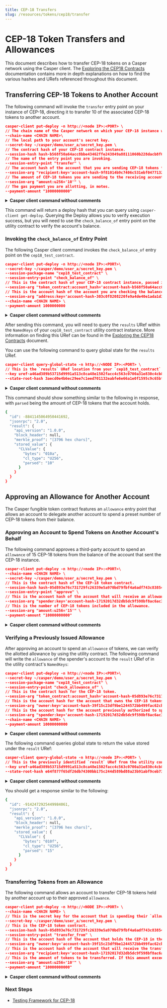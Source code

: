 ```yaml
---
title: CEP-18 Transfers
slug: /resources/tokens/cep18/transfer
---
```


# CEP-18 Token Transfers and Allowances

This document describes how to transfer CEP-18 tokens on a Casper network using the Casper client. The [Exploring the CEP18 Contracts](./query.md) documentation contains more in depth explanations on how to find the various hashes and URefs referenced throughout this document.

## Transferring CEP-18 Tokens to Another Account

The following command will invoke the `transfer` entry point on your instance of CEP-18, directing it to transfer 10 of the associated CEP-18 tokens to another account.

```json
casper-client put-deploy -n http://<node IP>:<PORT> \
// The chain name of the Casper network on which your CEP-18 instance was installed.
--chain-name <CHAIN NAME>\
// The local path to your account's secret key.
--secret-key ~/casper/demo/user_a/secret_key.pem \
// The contract hash of your CEP-18 contract instance.
--session-hash hash-b568f50a64acc8bbe43462ffe243849a88111060b228dacb8f08d42e26985180 \
// The name of the entry point you are invoking.
--session-entry-point "transfer" \
// The account hash of the account that you are sending CEP-18 tokens to.
--session-arg "recipient:key='account-hash-9f81014b9c7406c531ebf0477132283f4eb59143d7903a2fae54358b26cea44b" \
// The amount of CEP-18 tokens you are sending to the receiving account.
--session-arg "amount:u256='10'" \
// The gas payment you are allotting, in motes.
--payment-amount "10000000000"
```

<details>
<summary><b>Casper client command without comments</b></summary>

```bash
casper-client put-deploy -n http://<node IP>:<PORT> \
--chain-name <CHAIN NAME>\
--secret-key ~/casper/demo/user_a/secret_key.pem \
--session-hash hash-b568f50a64acc8bbe43462ffe243849a88111060b228dacb8f08d42e26985180 \
--session-entry-point "transfer" \
--session-arg "recipient:key='account-hash-9f81014b9c7406c531ebf0477132283f4eb59143d7903a2fae54358b26cea44b" \
--session-arg "amount:u256='50'" \
--payment-amount "10000000000"
```

</details>

This command will return a deploy hash that you can query using `casper-client get-deploy`. Querying the Deploy allows you to verify execution success, but you will need to use the `check_balance_of` entry point on the utility contract to verify the account's balance.

### Invoking the `check_balance_of` Entry Point

The following Casper client command invokes the `check_balance_of` entry point on the `cep18_test_contract`.

```json
casper-client put-deploy -n http://<node IP>:<PORT>\
--secret-key ~/casper/demo/user_a/secret_key.pem \
--session-package-name "cep18_test_contract" \
--session-entry-point "check_balance_of" \
// This is the contract hash of your CEP-18 contract instance, passed in as an `account-hash-`.
--session-arg "token_contract:account_hash='account-hash-b568f50a64acc8bbe43462ffe243849a88111060b228dacb8f08d42e26985180'" \
// This is the account hash of the account you are checking the balance of.
--session-arg "address:key='account-hash-303c0f8208220fe9a4de40e1ada1d35fdd6c678877908f01fddb2a56502d67fd'" \
--chain-name <CHAIN NAME> \
--payment-amount 1000000000
```

<details>
<summary><b>Casper client command without comments</b></summary>

```bash
casper-client put-deploy -n http://<node IP>:<PORT>\
--secret-key ~/casper/demo/user_a/secret_key.pem \
--session-package-name "cep18_test_contract" \
--session-entry-point "check_balance_of" \
--session-arg "token_contract:account_hash='account-hash-b568f50a64acc8bbe43462ffe243849a88111060b228dacb8f08d42e26985180'" \
--session-arg "address:key='account-hash-303c0f8208220fe9a4de40e1ada1d35fdd6c678877908f01fddb2a56502d67fd'" \
--chain-name <CHAIN NAME> \
--payment-amount 1000000000
```

</details>

After sending this command, you will need to query the `results` URef within the `NamedKeys` of your `cep18_test_contract` utility contract instance. More information on finding this URef can be found in the [Exploring the CEP18 Contracts](./query.md#querying-the-utility-contract) document.

You can use the following command to query global state for the `results` URef.

```json
casper-client query-global-state -n http://<NODE IP>:<PORT> \
// This is the `results` URef location from your `cep18_test_contract` `NamedKeys`
--key uref-a46ad389b53715d9991a513c8ca48e1502facc4c563c0700a31e830c4cb8a7d4-007 \
--state-root-hash 3aecd0e4b6ec29ee7c1eed701132eabfe6e66a1e0f1595c9c65bfed447e474f7
```

<details>
<summary><b>Casper client command without comments</b></summary>

```bash
casper-client query-global-state -n http://<NODE IP>:<PORT> \
--key uref-a46ad389b53715d9991a513c8ca48e1502facc4c563c0700a31e830c4cb8a7d4-007 \
--state-root-hash 3aecd0e4b6ec29ee7c1eed701132eabfe6e66a1e0f1595c9c65bfed447e474f7
```

</details>

This command should show something similar to the following in response, with `parsed` being the amount of CEP-18 tokens that the account holds.

```bash
{
  "id": -8841145064950441692,
  "jsonrpc": "2.0",
  "result": {
    "api_version": "1.0.0",
    "block_header": null,
    "merkle_proof": "[3796 hex chars]",
    "stored_value": {
      "CLValue": {
        "bytes": "010a",
        "cl_type": "U256",
        "parsed": "10"
      }
    }
  }
}
```

## Approving an Allowance for Another Account

The Casper fungible token contract features an `allowance` entry point that allows an account to delegate another account to spend a preset number of CEP-18 tokens from their balance. 

### Approving an Account to Spend Tokens on Another Account's Behalf

The following command approves a third-party account to spend an `allowance` of 15 CEP-18 tokens from the balance of the account that sent the CEP-18 instance. 

```json
casper-client put-deploy -n http://<node IP>:<PORT>\
--chain-name <CHAIN NAME> \
--secret-key ~/casper/demo/user_a/secret_key.pem \
// This is the contract hash of the CEP-18 token contract.
--session-hash hash-05d893e76c731729fc26339e5a970bd79fbf4a6adf743c8385431fb494bff45e \
--session-entry-point "approve" \
// This is the account hash of the account that will receive an allowance from the balance of the account that sent the Deploy.
--session-arg "spender:key='account-hash-17192017d32db5dc9f598bf8ac6ac35ee4b64748669b00572d88335941479513'" \
// This is the number of CEP-18 tokens included in the allowance.
--session-arg "amount:u256='15'" \
--payment-amount "10000000000"
```

<details>
<summary><b>Casper client command without comments</b></summary>

```bash
casper-client put-deploy -n http://<node IP>:<PORT>\
--chain-name <CHAIN NAME> \
--secret-key ~/casper/demo/user_a/secret_key.pem \
--session-hash hash-05d893e76c731729fc26339e5a970bd79fbf4a6adf743c8385431fb494bff45e \
--session-entry-point "approve" \
--session-arg "spender:key='account-hash-17192017d32db5dc9f598bf8ac6ac35ee4b64748669b00572d88335941479513'" \
--session-arg "amount:u256='15'" \
--payment-amount "10000000000"
```

</details>

### Verifying a Previously Issued Allowance

After approving an account to spend an `allowance` of tokens, we can verify the allotted allowance by using the utility contract. The following command will write the `allowance` of the spender's account to the `result` URef of in the utility contract's `NamedKeys`:

```json
casper-client put-deploy -n http://<node IP>:<PORT>\
--secret-key ~/casper/demo/user_a/secret_key.pem \
--session-package-name "cep18_test_contract" \
--session-entry-point "check_allowance_of" \
// This is the contract hash for the CEP-18 token.
--session-arg "token_contract:account_hash='account-hash-05d893e76c731729fc26339e5a970bd79fbf4a6adf743c8385431fb494bff45e'" \
// This is the account hash for the account that owns the CEP-18 tokens.
--session-arg "owner:key='account-hash-39f15c23df9be1244572bb499fac62cbcad3cab2dc1438609842f602f943d7d2'" \
// This is the account hash for the account previously authorized to spend an allowance of the owning account's CEP-18 tokens.
--session-arg "spender:key='account-hash-17192017d32db5dc9f598bf8ac6ac35ee4b64748669b00572d88335941479513'" \
--chain-name <CHAIN NAME> \
--payment-amount 10000000000
```

<details>
<summary><b>Casper client command without comments</b></summary>

```bash
casper-client put-deploy -n http://<node IP>:<PORT>\
--secret-key ~/casper/demo/user_a/secret_key.pem \
--session-package-name "cep18_test_contract" \
--session-entry-point "check_allowance_of" \
--session-arg "token_contract:account_hash='account-hash-05d893e76c731729fc26339e5a970bd79fbf4a6adf743c8385431fb494bff45e'" \
--session-arg "owner:key='account-hash-39f15c23df9be1244572bb499fac62cbcad3cab2dc1438609842f602f943d7d2'" \
--session-arg "spender:key='account-hash-17192017d32db5dc9f598bf8ac6ac35ee4b64748669b00572d88335941479513'" \
--chain-name <CHAIN NAME> \
--payment-amount 10000000000
```

</details>

The following command queries global state to return the value stored under the `result` URef:

```json
casper-client query-global-state -n http://<node IP>:<PORT> \
// This is the previously identified `result` URef from the utility contract's `NamedKeys`
--key uref-a46ad389b53715d9991a513c8ca48e1502facc4c563c0700a31e830c4cb8a7d4-007 \
--state-root-hash e64f877f65df26db74300bb175c244d589bd88a23b91abf9ceb73ac5e65e90f1
```

<details>
<summary><b>Casper client command without comments</b></summary>

```bash
casper-client query-global-state -n http://<node IP>:<PORT> \
--key uref-a46ad389b53715d9991a513c8ca48e1502facc4c563c0700a31e830c4cb8a7d4-007 \
--state-root-hash e64f877f65df26db74300bb175c244d589bd88a23b91abf9ceb73ac5e65e90f1
```

</details>

You should get a response similar to the following:

```bash
{
  "id": -9142472925449984061,
  "jsonrpc": "2.0",
  "result": {
    "api_version": "1.0.0",
    "block_header": null,
    "merkle_proof": "[3796 hex chars]",
    "stored_value": {
      "CLValue": {
        "bytes": "010f",
        "cl_type": "U256",
        "parsed": "15"
      }
    }
  }
}
```

### Transferring Tokens from an Allowance

The following command allows an account to transfer CEP-18 tokens held by another account up to their approved `allowance`.

```json
casper-client put-deploy -n http://<NODE IP>:<PORT> \
--chain-name <CHAIN NAME> \
// This is the secret key for the account that is spending their `allowance` from another account's balance.
--secret-key ~/casper/demo/user_a/secret_key.pem \
// This is the CEP-18 token contract.
--session-hash hash-05d893e76c731729fc26339e5a970bd79fbf4a6adf743c8385431fb494bff45e \
--session-entry-point "transfer_from" \
// This is the account hash of the account that holds the CEP-18 in their balance.
--session-arg "owner:key='account-hash-39f15c23df9be1244572bb499fac62cbcad3cab2dc1438609842f602f943d7d2'" \
// This is the account hash of the account that will receive the transferred CEP-18 tokens.
--session-arg "recipient:key='account-hash-17192017d32db5dc9f598bf8ac6ac35ee4b64748669b00572d88335941479513'" \
// This is the amount of tokens to be transferred. If this amount exceeds the `allowance` of the account sending the Deploy, it will fail.
--session-arg "amount:u256='10'" \
--payment-amount "10000000000"
```

<details>
<summary><b>Casper client command without comments</b></summary>

```bash
casper-client put-deploy -n http://<NODE IP>:<PORT> \
--chain-name <CHAIN NAME> \
--secret-key ~/casper/demo/user_a/secret_key.pem \
--session-hash hash-05d893e76c731729fc26339e5a970bd79fbf4a6adf743c8385431fb494bff45e \
--session-entry-point "transfer_from" \
--session-arg "owner:key='account-hash-39f15c23df9be1244572bb499fac62cbcad3cab2dc1438609842f602f943d7d2'" \
--session-arg "recipient:key='account-hash-17192017d32db5dc9f598bf8ac6ac35ee4b64748669b00572d88335941479513'" \
--session-arg "amount:u256='10'" \
--payment-amount "10000000000"
```
</details>

### Next Steps

- [Testing Framework for CEP-18](./tests.md)